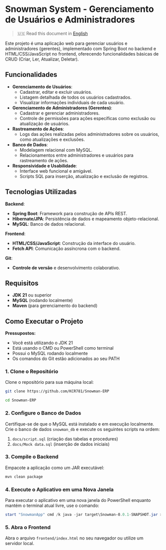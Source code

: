 # Snowman System - Gerenciamento de Usuários e Administradores

> 🇺🇸 Read this document in [English](README.em-us.md)

Este projeto é uma aplicação web para gerenciar usuários e administradores (gerentes), implementado com Spring Boot no backend e HTML/CSS/JavaScript no frontend, oferecendo funcionalidades básicas de CRUD (Criar, Ler, Atualizar, Deletar).

## Funcionalidades

- **Gerenciamento de Usuários**:
  - Cadastrar, editar e excluir usuários.
  - Listagem detalhada de todos os usuários cadastrados.
  - Visualizar informações individuais de cada usuário.
- **Gerenciamento de Administradores (Gerentes)**:
  - Cadastrar e gerenciar administradores.
  - Controle de permissões para ações específicas como exclusão ou atualização de usuários.
- **Rastreamento de Ações**:
  - Logs das ações realizadas pelos administradores sobre os usuários, como atualizações e exclusões.
- **Banco de Dados**:
  - Modelagem relacional com MySQL.
  - Relacionamentos entre administradores e usuários para rastreamento de ações.
- **Responsividade e Usabilidade**:
  - Interface web funcional e amigável.
  - Scripts SQL para inserção, atualização e exclusão de registros.

## Tecnologias Utilizadas

**Backend**:
- **Spring Boot**: Framework para construção de APIs REST.
- **Hibernate/JPA**: Persistência de dados e mapeamento objeto-relacional.
- **MySQL**: Banco de dados relacional.

**Frontend**:
- **HTML/CSS/JavaScript**: Construção da interface do usuário.
- **Fetch API**: Comunicação assíncrona com o backend.

**Git**:
- **Controle de versão** e desenvolvimento colaborativo.

## Requisitos
- **JDK 21** ou superior
- **MySQL** (rodando localmente)
- **Maven** (para gerenciamento do backend)

## Como Executar o Projeto

**Pressupostos:**
- Você está utilizando o JDK 21
- Está usando o CMD ou PowerShell como terminal
- Possui o MySQL rodando localmente
- Os comandos do Git estão adicionados ao seu PATH

### 1. Clone o Repositório

Clone o repositório para sua máquina local:

```bash
git clone https://github.com/KCR781/Snowman-ERP
```
```bash
cd Snowman-ERP
```

### 2. Configure o Banco de Dados

Certifique-se de que o MySQL está instalado e em execução localmente. Crie o banco de dados `snowman_db` e execute os seguintes scripts na ordem:

1. `docs/script.sql` (criação das tabelas e procedures)
2. `docs/Mock data.sql` (inserção de dados iniciais)

### 3. Compile o Backend

Empacote a aplicação como um JAR executável:

```bash
mvn clean package
```

### 4. Execute o Aplicativo em uma Nova Janela

Para executar o aplicativo em uma nova janela do PowerShell enquanto mantém o terminal atual livre, use o comando:

```powershell
start "SnowmanApp" cmd /k java -jar target\Snowman-0.0.1-SNAPSHOT.jar > output.log
```

### 5. Abra o Frontend

Abra o arquivo `frontend/index.html` no seu navegador ou utilize um servidor local.

